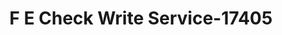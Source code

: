 ---
f_zip-code: 18612
f_state-code: PA
title: F E Check Write Service-17405
f_phone: 570-675-2716
f_city-only: Dallas
f_address: Dallas Dallas
f_location-unique-id: '17405'
slug: f-e-check-write-service-17405
updated-on: '2024-05-30T13:46:58.046Z'
created-on: '2024-05-30T13:36:59.803Z'
published-on: '2024-05-30T13:54:32.469Z'
f_city-state: cms/city/dallas-pa.md
f_company: cms/company/f-e-check-write-service.md
f_state: cms/state/pennsylvania.md
layout: '[payday-loan].html'
tags: payday-loan
---